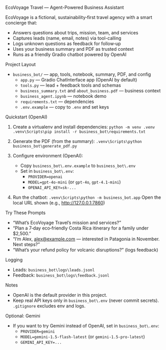 EcoVoyage Travel — Agent-Powered Business Assistant

EcoVoyage is a fictional, sustainability‑first travel agency with a smart concierge that:
- Answers questions about trips, mission, team, and services
- Captures leads (name, email, notes) via tool-calling
- Logs unknown questions as feedback for follow‑up
- Uses your business summary and PDF as trusted context
- Runs as a friendly Gradio chatbot powered by OpenAI

Project Layout
- `business_bot/` — app, tools, notebook, summary, PDF, and config
  - `app.py` — Gradio ChatInterface app (OpenAI by default)
  - `tools.py` — lead + feedback tools and schemas
  - `business_summary.txt` and `about_business.pdf` — business context
  - `business_agent.ipynb` — notebook demo
  - `requirements.txt` — dependencies
  - `.env.example` — copy to `.env` and set keys

Quickstart (OpenAI)
1) Create a virtualenv and install dependencies:
   `python -m venv .venv`
   `.venv\Scripts\pip install -r business_bot\requirements.txt`

2) Generate the PDF (from the summary):
   `.venv\Scripts\python business_bot\generate_pdf.py`

3) Configure environment (OpenAI):
   - Copy `business_bot\.env.example` to `business_bot\.env`
   - Set in `business_bot\.env`:
     - `PROVIDER=openai`
     - `MODEL=gpt-4o-mini` (or `gpt-4o`, `gpt-4.1-mini`)
     - `OPENAI_API_KEY=sk-...`

4) Run the chatbot:
   `.venv\Scripts\python -m business_bot.app`
   Open the local URL shown (e.g., http://127.0.0.1:7860)

Try These Prompts
- “What’s EcoVoyage Travel’s mission and services?”
- “Plan a 7‑day eco‑friendly Costa Rica itinerary for a family under $2,500.”
- “I’m Alex, alex@example.com — interested in Patagonia in November. Next steps?”
- “What’s your refund policy for volcanic disruptions?” (logs feedback)

Logging
- Leads: `business_bot\logs\leads.jsonl`
- Feedback: `business_bot\logs\feedback.jsonl`

Notes
- OpenAI is the default provider in this project.
- Keep real API keys only in `business_bot\.env` (never commit secrets). `.gitignore` excludes env and logs.

Optional: Gemini
- If you want to try Gemini instead of OpenAI, set in `business_bot\.env`:
  - `PROVIDER=gemini`
  - `MODEL=gemini-1.5-flash-latest` (or `gemini-1.5-pro-latest`)
  - `GEMINI_API_KEY=...`
